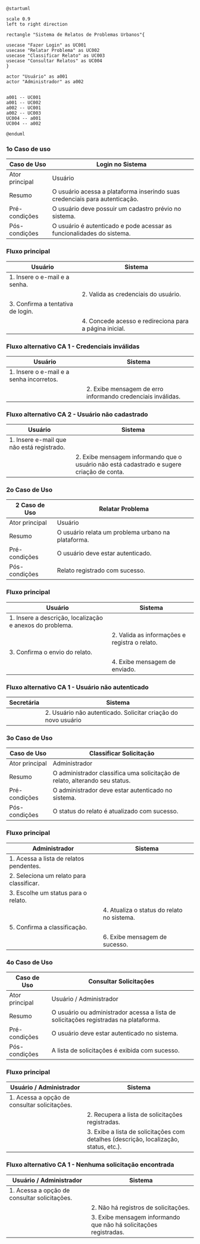 ```plantuml
@startuml

scale 0.9
left to right direction

rectangle "Sistema de Relatos de Problemas Urbanos"{

usecase "Fazer Login" as UC001
usecase "Relatar Problema" as UC002
usecase "Classificar Relato" as UC003
usecase "Consultar Relatos" as UC004
}

actor "Usuário" as a001
actor "Administrador" as a002


a001 -- UC001
a001 -- UC002
a002 -- UC001
a002 -- UC003
UC004 -- a001
UC004 -- a002

@enduml
```

### 1o Caso de uso
| Caso de Uso      | Login no Sistema |
| ------------- | ------------- |
| Ator principal | Usuário |
| Resumo | O usuário acessa a plataforma inserindo suas credenciais para autenticação. |
| Pré-condições | O usuário deve possuir um cadastro prévio no sistema. |
| Pós-condições | O usuário é autenticado e pode acessar as funcionalidades do sistema. |

### Fluxo principal

| Usuário    | Sistema      |
| ------------- | ------------- |
| 1. Insere o e-mail e a senha. |   |
|  | 2. Valida as credenciais do usuário. |
| 3. Confirma a tentativa de login. | |
|  | 4. Concede acesso e redireciona para a página inicial. |


### Fluxo alternativo CA 1 - Credenciais inválidas

| Usuário      | Sistema      |
| ------------- | ------------- |
| 1. Insere o e-mail e a senha incorretos. |   |
|  | 2. Exibe mensagem de erro informando credenciais inválidas. |

### Fluxo alternativo CA 2 - Usuário não cadastrado

| Usuário      | Sistema      |
| ------------- | ------------- |
| 1. Insere e-mail que não está registrado. |   |
|  | 2. Exibe mensagem informando que o usuário não está cadastrado e sugere criação de conta. |

### 2o Caso de Uso 

|2 Caso de Uso      | Relatar Problema |
| ------------- | ------------- |
| Ator principal |Usuário|
| Resumo | O usuário relata um problema urbano na plataforma. |
|Pré-condições | O usuário deve estar autenticado.|
|Pós-condições | Relato registrado com sucesso. |

### Fluxo principal

| Usuário    | Sistema      |
| ------------- | ------------- |
| 1. Insere a descrição, localização e anexos do problema. |   |
|  | 2. Valida as informações e registra o relato. |
|3. Confirma o envio do relato.| |
|| 4. Exibe mensagem de enviado.|

### Fluxo alternativo CA 1 - Usuário não autenticado

| Secretária      | Sistema      |
| ------------- | ------------- |
| | 2. Usuário não autenticado. Solicitar criação do novo usuário|

### 3o Caso de Uso

| Caso de Uso      | Classificar Solicitação |
| ------------- | ------------- |
| Ator principal | Administrador |
| Resumo | O administrador classifica uma solicitação de relato, alterando seu status. |
| Pré-condições | O administrador deve estar autenticado no sistema. |
| Pós-condições | O status do relato é atualizado com sucesso. |

### Fluxo principal

| Administrador    | Sistema      |
| ------------- | ------------- |
| 1. Acessa a lista de relatos pendentes. |   |
| 2. Seleciona um relato para classificar. |   |
| 3. Escolhe um status para o relato. |   |
|  | 4. Atualiza o status do relato no sistema. |
| 5. Confirma a classificação. |   |
|  | 6. Exibe mensagem de sucesso. |

### 4o Caso de Uso
| Caso de Uso      | Consultar Solicitações |
| ------------- | ------------- |
| Ator principal | Usuário / Administrador |
| Resumo | O usuário ou administrador acessa a lista de solicitações registradas na plataforma. |
| Pré-condições | O usuário deve estar autenticado no sistema. |
| Pós-condições | A lista de solicitações é exibida com sucesso. |

### Fluxo principal

| Usuário / Administrador    | Sistema      |
| ------------- | ------------- |
| 1. Acessa a opção de consultar solicitações. |   |
|  | 2. Recupera a lista de solicitações registradas. |
|  | 3. Exibe a lista de solicitações com detalhes (descrição, localização, status, etc.). |

### Fluxo alternativo CA 1 - Nenhuma solicitação encontrada

| Usuário / Administrador      | Sistema      |
| ------------- | ------------- |
| 1. Acessa a opção de consultar solicitações. |   |
|  | 2. Não há registros de solicitações. |
|  | 3. Exibe mensagem informando que não há solicitações registradas. |
